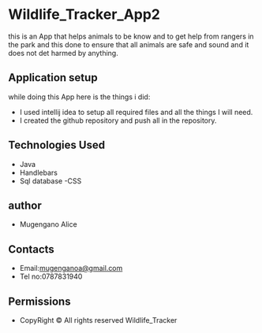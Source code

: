 # Wildlife_Tracker_App2
this is an App that helps animals to be know and to get help from rangers in the park and this done to ensure that 
all animals are safe and sound and it does not det harmed by anything.


## Application setup
while doing this App here is the things i did:

- I used intellij idea to setup all required files and all the things I will need.
- I created the  github repository and push all in the repository.

## Technologies Used
- Java
- Handlebars
- Sql database
-CSS

## author

- Mugengano Alice

## Contacts

- Email:mugenganoa@gmail.com
- Tel no:0787831940

## Permissions

- CopyRight &copy; All rights reserved Wildlife_Tracker